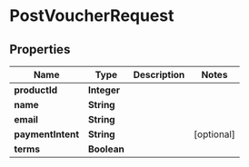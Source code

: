 

# PostVoucherRequest


## Properties

| Name | Type | Description | Notes |
|------------ | ------------- | ------------- | -------------|
|**productId** | **Integer** |  |  |
|**name** | **String** |  |  |
|**email** | **String** |  |  |
|**paymentIntent** | **String** |  |  [optional] |
|**terms** | **Boolean** |  |  |



